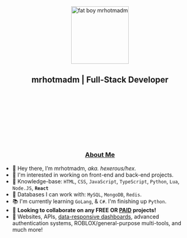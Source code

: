 <div align="center">
  <img height="150" alt="fat boy mrhotmadm" src="https://cdn.upload.systems/uploads/UGoDzom6.png">
  <h2 style="padding-bottom: 150px;">mrhotmadm | Full-Stack Developer</h2>
</div>

<div align="center">
  <h3 style="font-weight:bolder;"><ins>About Me</ins></h3>
</div>

- 👋 Hey there, I’m mrhotmadm, *aka. hexerous/hex.*
- 👀 I'm interested in working on front-end and back-end projects.
- 🧠 Knowledge-base: `HTML`, `CSS`, `JavaScript`, `TypeScript`, `Python`, `Lua`, `Node.JS`, **`React`**
- 💽 Databases I can work with: `MySQL`, `MongoDB`, `Redis`.
- 📚 I'm currently learning `GoLang`, & `C#`. I'm finishing up `Python`.
- 💞️ **Looking to collaborate on any FREE OR <ins>PAID</ins> projects!**
- 📝 Websites, APIs, [data-responsive dashboards](https://cdn.upload.systems/uploads/KkVfED4Y.mp4), advanced authentication systems, ROBLOX/general-purpose multi-tools, and much more!

<div align="center">
<!--   <h3 style="font-weight:bolder;"><ins>Languages, Tools, & Skills</ins></h3>
  
  <code><a target="_blank" rel="noopener noreferrer" href="https://developer.mozilla.org/en-US/docs/Web/HTML"><img height="40" alt="HTML" src="https://raw.githubusercontent.com/github/explore/master/topics/html/html.png"></a></code>
  <code><a target="_blank" rel="noopener noreferrer" href="https://developer.mozilla.org/en-US/docs/Web/CSS"><img height="40" alt="CSS" src="https://raw.githubusercontent.com/github/explore/master/topics/css/css.png"></a></code>
  <code><a target="_blank" rel="noopener noreferrer" href="https://developer.mozilla.org/en-US/docs/Web/JavaScript"><img height="40" alt="JavaScript" src="https://raw.githubusercontent.com/github/explore/master/topics/javascript/javascript.png"></a></code>
  <code><a target="_blank" rel="noopener noreferrer" href="https://www.typescriptlang.org/"><img height="40" alt="Typescript" src="https://upload.wikimedia.org/wikipedia/commons/thumb/4/4c/Typescript_logo_2020.svg/2048px-Typescript_logo_2020.svg.png"></a></code>
  <code><a target="_blank" rel="noopener noreferrer" href="https://www.python.org/"><img height="40" alt="Python" src="https://upload.wikimedia.org/wikipedia/commons/thumb/c/c3/Python-logo-notext.svg/768px-Python-logo-notext.svg.png"></a></code>
  <code><a target="_blank" rel="noopener noreferrer" href="https://nodejs.org/en/"><img height="40" alt="Node.JS" src="https://seeklogo.com/images/N/nodejs-logo-FBE122E377-seeklogo.com.png"></a></code>
  <code><a target="_blank" rel="noopener noreferrer" href="https://golang.org/"><img height="40" alt="GoLang" src="https://golang.org/lib/godoc/images/go-logo-blue.svg"></a></code>
  <code><a target="_blank" rel="noopener noreferrer" href="https://www.lua.org/"><img height="40" alt="Lua" src="https://upload.wikimedia.org/wikipedia/commons/thumb/c/cf/Lua-Logo.svg/1200px-Lua-Logo.svg.png"></a></code>
  <code><a target="_blank" rel="noopener noreferrer" href="https://reactjs.org/"><img height="40" alt="React" src="https://trafilea.github.io/nx-shopify/img/react-logo.png"></a></code>
  <code><a target="_blank" rel="noopener noreferrer" href="https://svelte.dev/"><img height="40" alt="Svelte" src="https://upload.wikimedia.org/wikipedia/commons/thumb/1/1b/Svelte_Logo.svg/1702px-Svelte_Logo.svg.png"></a></code>
  <code><a target="_blank" rel="noopener noreferrer" href="https://www.mysql.com/"><img height="40" alt="MySQL" src="https://icons-for-free.com/iconfiles/png/512/development+logo+mysql+icon-1320184807686758112.png"></a></code>
  <code><a target="_blank" rel="noopener noreferrer" href="https://www.mongodb.com/"><img height="40" alt="MongoDB" src="https://icons-for-free.com/iconfiles/png/512/mongodb+original-1324760553088442944.png"></a></code>
  <code><a target="_blank" rel="noopener noreferrer" href="https://redis.io/"><img height="40" alt="Redis" src="https://camo.githubusercontent.com/7a2488170eb36b9cb911a696413155678c21280f7dbc0c98fd727eb9487b48db/68747470733a2f2f69636f6e732d666f722d667265652e636f6d2f69636f6e66696c65732f706e672f3531322f72656469732b6f726967696e616c2d313332343736303536393531313632323836302e706e67"></a></code>
  <code><a target="_blank" rel="noopener noreferrer" href="https://www.npmjs.com/"><img height="40" alt="NPM" src="https://authy.com/wp-content/uploads/npm-logo.png"></a></code>
  <code><a target="_blank" rel="noopener noreferrer" href="https://git-scm.com/"><img height="40" alt="Git" src="https://git-scm.com/images/logos/downloads/Git-Icon-1788C.png"></a></code>
  <code><a target="_blank" rel="noopener noreferrer" href="https://github.com"><img height="40" alt="GitHub" src="https://github.com/mrhotmadm/mrhotmadm/blob/main/GitHub-Mark.png?raw=true"></a></code>
  <code><a target="_blank" rel="noopener noreferrer" href="https://code.visualstudio.com/"><img height="40" alt="Visual Studio Code" src="https://user-images.githubusercontent.com/674621/71187801-14e60a80-2280-11ea-94c9-e56576f76baf.png"></a></code>
  <code><a target="_blank" rel="noopener noreferrer" href="https://visualstudio.microsoft.com/"><img height="40" alt="Visual Studio" src="https://visualstudio.microsoft.com/wp-content/uploads/2019/06/BrandVisualStudioWin2019-3.svg"></a></code>
  <code><a target="_blank" rel="noopener noreferrer" href="https://www.heroku.com/"><img height="40" alt="Heroku" src="https://cdn.iconscout.com/icon/free/png-512/heroku-5-569467.png"></a></code>
  <code><a target="_blank" rel="noopener noreferrer" href="https://www.digitalocean.com/"><img height="40" alt="DigitalOcean" src="https://camo.githubusercontent.com/1ca5f606b6bfca674b412de47865863c343b2bdb69253b030429fc5a320b0b14/68747470733a2f2f69636f6e732d666f722d667265652e636f6d2f69636f6e66696c65732f706e672f3531322f73757065722b74696e792b69636f6e732b6469676974616c6f6365616e2d313332343435303731373938363334383132352e706e67"></a></code>
  <code><a target="_blank" rel="noopener noreferrer" href="https://100up.org/"><img height="40" alt="100UP Cloud Hosting" src="https://status.100up.org/static/icons/icon_512.294c29.png"></a></code> -->

  <h3 style="font-weight:bolder;"><ins>GitHub Statistics</ins></h3> 

  [![GitHub Statistics](https://github-readme-stats.vercel.app/api?username=mrhotmadm&show_icons=true&theme=radical)](https://github.com/mrhotmadm)
  
  <a target="_blank" rel="noopener noreferrer" href="https://github.com/obfuscating?tab=repositories">
    <img align="center" src="https://github-readme-stats.vercel.app/api/top-langs/?username=mrhotmadm&layout=compact&show_icons=true&title_color=fff&icon_color=79ff97&text_color=9f9f9f&bg_color=151515" />
  </a>
</div>
